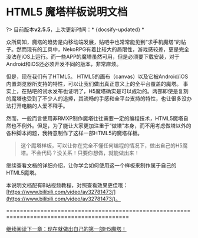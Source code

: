 # HTML5 魔塔样板说明文档

?> 目前版本**v2.5.5**，上次更新时间：* {docsify-updated} *

众所周知，魔塔的趋势是向移动端发展，贴吧中也常常能见到“求手机魔塔”的帖子。然而现有的工具中，NekoRPG有着比较大的局限性，游戏感较差，更是完全没法在iOS上运行。而一些APP的魔塔虽然可用，但是必须要下载安装，对于Android和iOS还必须开发不同的版本，非常麻烦。

但是，现在我们有了HTML5。 HTML5的画布（canvas）以及它被Android/iOS内置浏览器所支持的特性，可以让我们做出真正意义上的全平台覆盖的魔塔。
事实上，在贴吧的试水发布也证明了，H5魔塔确实是可以成功的。两部即使是复刻的魔塔也受到了不少人的追捧，其流畅的手感和全平台支持的特性，也让很多没办法打开电脑的人爱不释手。

然而，一般而言使用非RMXP制作魔塔往往需要一定的编程技术，HTML5魔塔自然也不例外。但是，为了能让大家更加注重于“做塔”本身，而不用考虑做塔以外的各种脚本问题，我特意制作了这样一部HTML5的魔塔样板。

> 这个魔塔样板，可以让你在完全不懂任何编程的情况下，做出自己的H5魔塔。不会代码？没关系！只要你想做，就能做出来！

继续查看文档的详细介绍，让你学会如何使用这一个样板来制作属于自己的HTML5魔塔。

本说明文档配有B站视频教程，对照查看效果更佳哦：[https://www.bilibili.com/video/av32781473/](https://www.bilibili.com/video/av32781473/)。

==========================================================================================

[继续阅读下一章：现在就做出自己的第一部H5魔塔！](start)
